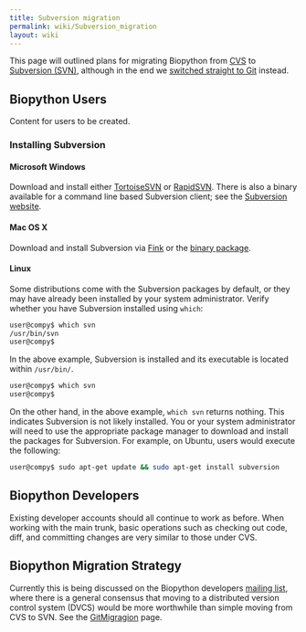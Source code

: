 ```yaml
---
title: Subversion migration
permalink: wiki/Subversion_migration
layout: wiki
---
```


This page will outlined plans for migrating Biopython from
[CVS](SourceCode#migration-from-cvs "wikilink") to [Subversion
(SVN)](SourceCode#migration-from-cvs "wikilink"), although in
the end we [switched straight to Git](GitMigration "wikilink") instead.

Biopython Users
---------------

Content for users to be created.

### Installing Subversion

#### Microsoft Windows

Download and install either
[TortoiseSVN](http://tortoisesvn.tigris.org/) or
[RapidSVN](http://www.rapidsvn.org/). There is also a binary available
for a command line based Subversion client; see the [Subversion
website](http://subversion.apache.org/packages.html).

#### Mac OS X

Download and install Subversion via [Fink](http://fink.sourceforge.net/)
or the [binary
package](http://subversion.apache.org/packages.html).

#### Linux

Some distributions come with the Subversion packages by default, or they
may have already been installed by your system administrator. Verify
whether you have Subversion installed using `which`:

``` bash
user@compy$ which svn
/usr/bin/svn
user@compy$
```

In the above example, Subversion is installed and its executable is
located within `/usr/bin/`.

``` bash
user@compy$ which svn
user@compy$
```

On the other hand, in the above example, `which svn` returns nothing.
This indicates Subversion is not likely installed. You or your system
administrator will need to use the appropriate package manager to
download and install the packages for Subversion. For example, on
Ubuntu, users would execute the following:

``` bash
user@compy$ sudo apt-get update && sudo apt-get install subversion
```

Biopython Developers
--------------------

Existing developer accounts should all continue to work as before. When
working with the main trunk, basic operations such as checking out code,
diff, and committing changes are very similar to those under CVS.

Biopython Migration Strategy
----------------------------

Currently this is being discussed on the Biopython developers [mailing
list](Mailing_lists "wikilink"), where there is a general consensus that
moving to a distributed version control system (DVCS) would be more
worthwhile than simple moving from CVS to SVN. See the
[GitMigragion](GitMigration "wikilink") page.
